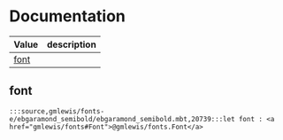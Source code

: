 # Documentation
|Value|description|
|---|---|
|[font](#font)||

## font

```moonbit
:::source,gmlewis/fonts-e/ebgaramond_semibold/ebgaramond_semibold.mbt,20739:::let font : <a href="gmlewis/fonts#Font">@gmlewis/fonts.Font</a>
```

